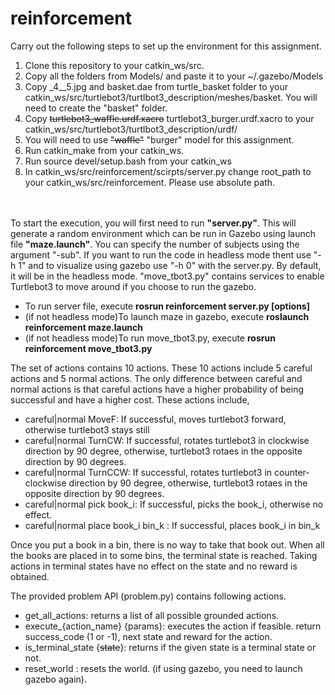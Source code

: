 # reinforcement
Carry out the following steps to set up the environment for this assignment.
<ol>
	<li>Clone this repository to your catkin_ws/src.</li>
	<li>Copy all the folders from Models/ and paste it to your ~/.gazebo/Models </li>
	<li>Copy _4__5.jpg and basket.dae from turtle_basket folder to your catkin_ws/src/turtlebot3/turtlbot3_description/meshes/basket. You will need to create the "basket" folder.</li>
	<li> Copy <strike>turtlebot3_waffle.urdf.xacro</strike> turtlebot3_burger.urdf.xacro to your catkin_ws/src/turtlebot3/turtlbot3_description/urdf/ </li>
	<li> You will need to use <strike>"waffle"</strike> "burger" model for this assignment.</li>
	<li>Run catkin_make from your catkin_ws. </li>
	<li>Run source devel/setup.bash from your catkin_ws</li>
	<li>In catkin_ws/src/reinforcement/scirpts/server.py change root_path to your catkin_ws/src/reinforcement. Please use absolute path.</li>
</ol>
<br>
<br>
To start the execution, you will first need to run <b>"server.py"</b>. This will generate a random environment which can be run in Gazebo using launch file <b>"maze.launch"</b>. You can specify the number of subjects using the  argument "-sub". If you want to run the code in headless mode thent use "-h 1" and to visualize using gazebo use "-h 0" with the server.py. By default, it will be in the headless mode. "move_tbot3.py" contains services to enable Turtlebot3 to move around if you choose to run the gazebo.
<br>
<ul>
<li>To run server file, execute <b>rosrun reinforcement server.py [options]</b>
	<li>(if not headless mode)To launch maze in gazebo, execute <b>roslaunch reinforcement maze.launch</b></li>
	<li>(if not headless mode)To run move_tbot3.py, execute <b>rosrun reinforcement move_tbot3.py</b></li>
</ul>

The set of actions contains 10 actions. These 10 actions include 5 careful actions and 5 normal actions. The only difference between careful and normal actions is that careful actions have a higher probability of being successful and have a higher cost. These actions include,
<ul>
  <li>careful|normal MoveF: If successful, moves turtlebot3 forward, otherwise turtlebot3 stays still </li>
  <li>careful|normal TurnCW: If successful, rotates turtlebot3 in clockwise direction by 90 degree, otherwise, turtlebot3 rotaes in the opposite direction by 90 degrees. </li>
  <li>careful|normal TurnCCW: If successful, rotates turtlebot3 in counter-clockwise direction by 90 degree, otherwise, turtlebot3 rotaes in the opposite direction by 90 degrees. </li>
  <li>careful|normal pick book_i: If successful, picks the book_i, otherwise no effect. </li>
  <li>careful|normal place book_i bin_k : If successful, places book_i in bin_k </li>
</ul>

Once you put a book in a bin, there is no way to take that book out. When all the books are placed in to some bins, the terminal state is reached. Taking actions in terminal states have no effect on the state and no reward is obtained.

The provided problem API (problem.py) contains following actions.
<ul>
  <li>get_all_actions: returns a list of all possible grounded actions. </li>
  <li>execute_{action_name} {params}: executes the action if feasible. return success_code (1 or -1), next state and reward for the action. </li>
	<li>is_terminal_state {<strike>state</strike>}: returns if the given state is a terminal state or not. </li>
	<li>reset_world : resets the world. (if using gazebo, you need to launch gazebo again). </li>
    </ul>    

